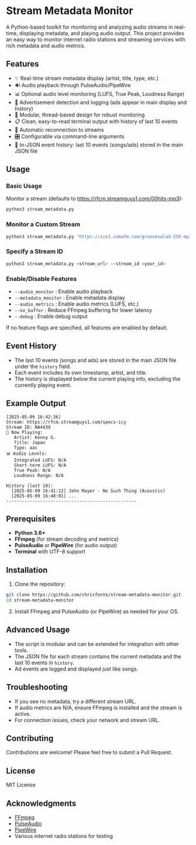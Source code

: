 # Stream Metadata Monitor

A Python-based toolkit for monitoring and analyzing audio streams in real-time, displaying metadata, and playing audio output. This project provides an easy way to monitor internet radio stations and streaming services with rich metadata and audio metrics.

## Features

- ✨ Real-time stream metadata display (artist, title, type, etc.)
- 🔊 Audio playback through PulseAudio/PipeWire
- 📊 Optional audio level monitoring (LUFS, True Peak, Loudness Range)
- 🎯 Advertisement detection and logging (ads appear in main display and history)
- 🧩 Modular, thread-based design for robust monitoring
- 📋 Clean, easy-to-read terminal output with history of last 10 events
- 🔄 Automatic reconnection to streams
- 🎛️ Configurable via command-line arguments
- 📝 In-JSON event history: last 10 events (songs/ads) stored in the main JSON file

## Usage

### Basic Usage

Monitor a stream (defaults to https://rfcm.streamguys1.com/00hits-mp3):
```bash
python3 stream_metadata.py
```

### Monitor a Custom Stream
```bash
python3 stream_metadata.py "https://ice1.somafm.com/groovesalad-256-mp3"
```

### Specify a Stream ID
```bash
python3 stream_metadata.py <stream_url> --stream_id <your_id>
```

### Enable/Disable Features
- `--audio_monitor` : Enable audio playback
- `--metadata_monitor` : Enable metadata display
- `--audio_metrics` : Enable audio metrics (LUFS, etc.)
- `--no_buffer` : Reduce FFmpeg buffering for lower latency
- `--debug` : Enable debug output

If no feature flags are specified, all features are enabled by default.

## Event History
- The last 10 events (songs and ads) are stored in the main JSON file under the `history` field.
- Each event includes its own timestamp, artist, and title.
- The history is displayed below the current playing info, excluding the currently playing event.

## Example Output
```
[2025-05-09 16:42:36]
Stream: https://rfcm.streamguys1.com/specs-icy
Stream ID: NA4439
🎵 Now Playing:
   Artist: Kenny G.
   Title: Japan
   Type: aac
📊 Audio Levels:
   Integrated LUFS: N/A
   Short-term LUFS: N/A
   True Peak: N/A
   Loudness Range: N/A

History (last 10):
  [2025-05-09 16:41:12] John Mayer - No Such Thing (Acoustic)
  [2025-05-09 16:40:01] ...
--------------------------------------------------
```

## Prerequisites
- **Python 3.6+**
- **FFmpeg** (for stream decoding and metrics)
- **PulseAudio** or **PipeWire** (for audio output)
- **Terminal** with UTF-8 support

## Installation

1. Clone the repository:
```bash
git clone https://github.com/chrisfonte/stream-metadata-monitor.git
cd stream-metadata-monitor
```
2. Install FFmpeg and PulseAudio (or PipeWire) as needed for your OS.

## Advanced Usage

- The script is modular and can be extended for integration with other tools.
- The JSON file for each stream contains the current metadata and the last 10 events in `history`.
- Ad events are logged and displayed just like songs.

## Troubleshooting
- If you see no metadata, try a different stream URL.
- If audio metrics are N/A, ensure FFmpeg is installed and the stream is active.
- For connection issues, check your network and stream URL.

## Contributing
Contributions are welcome! Please feel free to submit a Pull Request.

## License
MIT License

## Acknowledgments
- [FFmpeg](https://ffmpeg.org/)
- [PulseAudio](https://www.freedesktop.org/wiki/Software/PulseAudio/)
- [PipeWire](https://pipewire.org/)
- Various internet radio stations for testing 